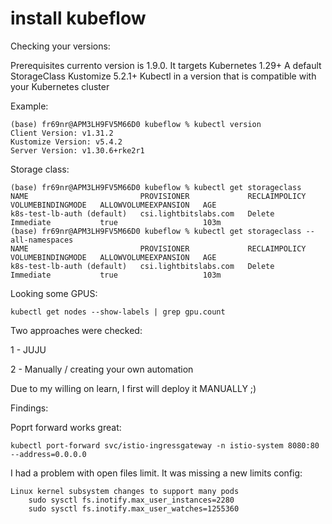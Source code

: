 # install kubeflow

Checking your versions:

Prerequisites
currento version is 1.9.0. It targets Kubernetes 1.29+
A default StorageClass
Kustomize 5.2.1+
Kubectl in a version that is compatible with your Kubernetes cluster

Example:

```
(base) fr69nr@APM3LH9FV5M66D0 kubeflow % kubectl version                                              
Client Version: v1.31.2
Kustomize Version: v5.4.2
Server Version: v1.30.6+rke2r1

```
Storage class:

```
(base) fr69nr@APM3LH9FV5M66D0 kubeflow % kubectl get storageclass                                     
NAME                         PROVISIONER             RECLAIMPOLICY   VOLUMEBINDINGMODE   ALLOWVOLUMEEXPANSION   AGE
k8s-test-lb-auth (default)   csi.lightbitslabs.com   Delete          Immediate           true                   103m
(base) fr69nr@APM3LH9FV5M66D0 kubeflow % kubectl get storageclass --all-namespaces                    
NAME                         PROVISIONER             RECLAIMPOLICY   VOLUMEBINDINGMODE   ALLOWVOLUMEEXPANSION   AGE
k8s-test-lb-auth (default)   csi.lightbitslabs.com   Delete          Immediate           true                   103m
```
Looking some GPUS:

```
kubectl get nodes --show-labels | grep gpu.count
```

Two approaches were checked:

1 - JUJU

2 - Manually / creating your own automation

Due to my willing on learn, I first will deploy it MANUALLY ;)

Findings:

Poprt forward works great:

```
kubectl port-forward svc/istio-ingressgateway -n istio-system 8080:80 --address=0.0.0.0
```

I had a problem with open files limit. It was missing a new limits config:

```
Linux kernel subsystem changes to support many pods
    sudo sysctl fs.inotify.max_user_instances=2280
    sudo sysctl fs.inotify.max_user_watches=1255360
```
